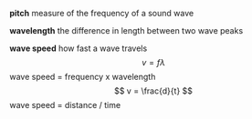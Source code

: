 **pitch**
measure of the frequency of a sound wave

**wavelength**
the difference in length between two wave peaks

**wave speed**
how fast a wave travels
$$v = fλ$$
wave speed = frequency x wavelength $$ v = \frac{d}{t} $$wave speed = distance / time
